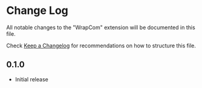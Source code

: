 # Change Log

All notable changes to the "WrapCom" extension will be documented in this file.

Check [Keep a Changelog](http://keepachangelog.com/) for recommendations on how to structure this file.

## 0.1.0

- Initial release
